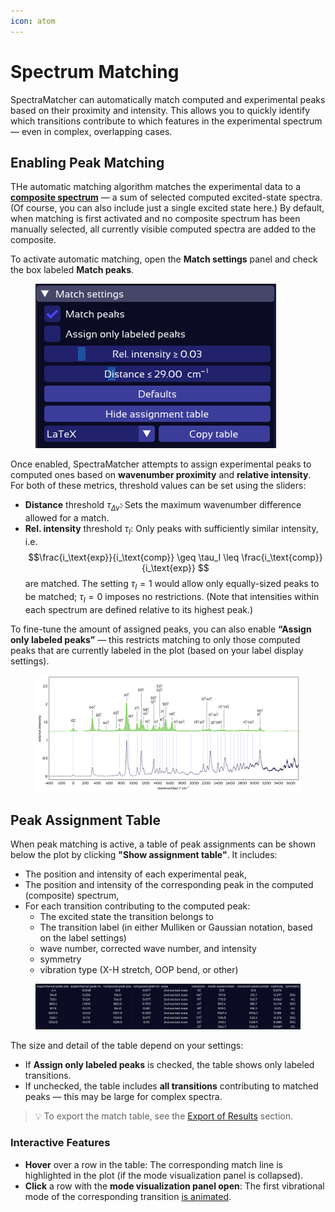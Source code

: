 ```yaml
---
icon: atom
---
```


# Spectrum Matching

SpectraMatcher can automatically match computed and experimental peaks based on their proximity and intensity. This allows you to quickly identify which transitions contribute to which features in the experimental spectrum — even in complex, overlapping cases.


## Enabling Peak Matching

THe automatic matching algorithm matches the experimental data to a [**composite spectrum**](spectra_controls.md#composite-spectrum) — a sum of selected computed excited-state spectra. (Of course, you can also include just a single excited state here.) By default, when matching is first activated and no composite spectrum has been manually selected, all currently visible computed spectra are added to the composite.

To activate automatic matching, open the **Match settings** panel and check the box labeled **Match peaks**.

<figure><img src=".gitbook/assets/match_settings.png" alt="Match settings panel"></figure>

Once enabled, SpectraMatcher attempts to assign experimental peaks to computed ones based on **wavenumber proximity** and **relative intensity**. For both of these metrics, threshold values can be set using the sliders:
- **Distance** threshold $\tau_{\Delta \tilde{\nu}}$: Sets the maximum wavenumber difference allowed for a match.
- **Rel. intensity** threshold $\tau_I$: Only peaks with sufficiently similar intensity, i.e. $$\frac{i_\text{exp}}{i_\text{comp}} \geq \tau_I \leq \frac{i_\text{comp}}{i_\text{exp}} $$ are matched. The setting $\tau_I = 1$ would allow only equally-sized peaks to be matched; $\tau_I = 0$ imposes no restrictions. (Note that intensities within each spectrum are defined relative to its highest peak.)

To fine-tune the amount of assigned peaks, you can also enable **“Assign only labeled peaks”** — this restricts matching to only those computed peaks that are currently labeled in the plot (based on your label display settings).

<figure><img src=".gitbook/assets/match_plot.png" alt="Plot of matched labeled vibronic spectra"></figure>

## Peak Assignment Table

When peak matching is active, a table of peak assignments can be shown below the plot by clicking **"Show assignment table"**. It includes:
- The position and intensity of each experimental peak,
- The position and intensity of the corresponding peak in the computed (composite) spectrum,
- For each transition contributing to the computed peak:
  - The excited state the transition belongs to
  - The transition label (in either Mulliken or Gaussian notation, based on the label settings)
  - wave number, corrected wave number, and intensity
  - symmetry
  - vibration type (X-H stretch, OOP bend, or other)

<figure><img src=".gitbook/assets/table.png" alt="Assignment table example"></figure>

The size and detail of the table depend on your settings:
- If **Assign only labeled peaks** is checked, the table shows only labeled transitions.
- If unchecked, the table includes **all transitions** contributing to matched peaks — this may be large for complex spectra.

> 💡 To export the match table, see the [Export of Results](exports.md) section.

### Interactive Features

- **Hover** over a row in the table: The corresponding match line is highlighted in the plot (if the mode visualization panel is collapsed).
- **Click** a row with the **mode visualization panel open**: The first vibrational mode of the corresponding transition [is animated](spectra_controls.md#vibrational-mode-animations).



